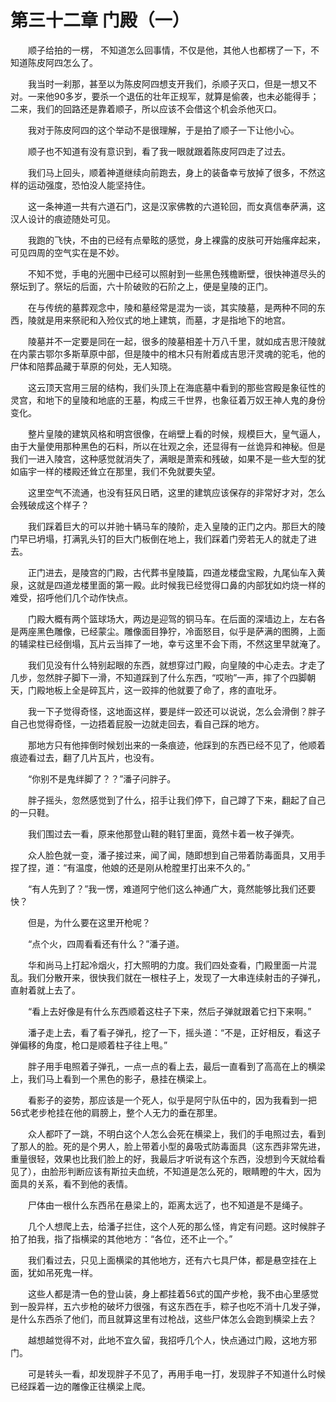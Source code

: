 # 第三十二章 门殿（一）


　　顺子给拍的一楞， 不知道怎么回事情，不仅是他，其他人也都楞了一下，不知道陈皮阿四怎么了。 

　　我当时一刹那，甚至以为陈皮阿四想支开我们，杀顺子灭口，但是一想又不对。一来他90多岁，要杀一个退伍的壮年正规军，就算是偷袭，也未必能得手；二来，我们的回路还是靠着顺子，所以应该不会借这个机会杀他灭口。 

　　我对于陈皮阿四的这个举动不是很理解，于是拍了顺子一下让他小心。 

　　顺子也不知道有没有意识到，看了我一眼就跟着陈皮阿四走了过去。 

　　我们马上回头，顺着神道继续向前跑去，身上的装备幸亏放掉了很多，不然这样的运动强度，恐怕没人能坚持住。 

　　这一条神道一共有六道石门，这是汉家佛教的六道轮回，而女真信奉萨满，这汉人设计的痕迹随处可见。 

　　我跑的飞快，不由的已经有点晕眩的感觉，身上裸露的皮肤可开始瘙痒起来，可见四周的空气实在是不妙。 

　　不知不觉，手电的光圈中已经可以照射到一些黑色残檐断壁，很快神道尽头的祭坛到了。祭坛的后面，六十阶破败的石阶之上，便是皇陵的正门。 

　　在与传统的墓葬观念中，陵和墓经常是混为一谈，其实陵墓，是两种不同的东西，陵就是用来祭祀和入殓仪式的地上建筑，而墓，才是指地下的地宫。 

　　陵墓并不一定要是同在一起，很多的陵墓相差十万八千里，就如成吉思汗陵就在内蒙古鄂尔多斯草原中部，但是陵中的棺木只有附着成吉思汗灵魂的驼毛，他的尸体和陪葬品藏于草原的何处，无人知晓。 

　　这云顶天宫用三层的结构，我们头顶上在海底墓中看到的那些宫殿是象征性的灵宫，和地下的皇陵和地底的王墓，构成三千世界，也象征着万奴王神人鬼的身份变化。 

　　整片皇陵的建筑风格和明宫很像，在峭壁上看的时候，规模巨大，皇气逼人，由于大量使用那种黑色的石料，所以在壮观之余，还显得有一丝诡异和神秘。但是我们一进入陵宫，这种感觉就消失了，满眼是萧索和残破，如果不是一些大型的犹如庙宇一样的楼殿还耸立在那里，我们不免就要失望。 

　　这里空气不流通，也没有狂风日晒，这里的建筑应该保存的非常好才对，怎么会残破成这个样子？ 

　　我们踩着巨大的可以并驰十辆马车的陵阶，走入皇陵的正门之内。那巨大的陵门早已坍塌，打满乳头钉的巨大门板倒在地上，我们踩着门旁若无人的就走了进去。 

　　正门进去，是陵宫的门殿，古代葬书皇陵篇，四道龙楼盘宝殿，九尾仙车入黄泉，这就是四道龙楼里面的第一殿。此时候我已经觉得口鼻的内部犹如灼烧一样的难受，招呼他们几个动作快点。 

　　门殿大概有两个篮球场大，两边是迎驾的铜马车。在后面的深墙边上，左右各是两座黑色雕像，已经蒙尘。雕像面目狰狞，冷面怒目，似乎是萨满的图腾，上面的辅梁柱已经倒塌，瓦片云当摔了一地，幸亏这里不会下雨，不然这里早就淹了。 

　　我们见没有什么特别起眼的东西，就想穿过门殿，向皇陵的中心走去。才走了几步，忽然胖子脚下一滑，不知道踩到了什么东西，“哎哟”一声，摔了个四脚朝天，门殿地板上全是碎瓦片，这一跤摔的他就要了命了，疼的直吡牙。 

　　我一下子觉得奇怪，这地面这样，要是绊一跤还可以说说，怎么会滑倒？胖子自己也觉得奇怪，一边捂着屁股一边就走回去，看自己踩的地方。 

　　那地方只有他摔倒时候划出来的一条痕迹，他踩到的东西已经不见了，他顺着痕迹看过去，翻了几片瓦片，也没有。 

　　“你别不是鬼绊脚了？？”潘子问胖子。 

　　胖子摇头，忽然感觉到了什么，招手让我们停下，自己蹲了下来，翻起了自己的一只鞋。 

　　我们围过去一看，原来他那登山鞋的鞋钉里面，竟然卡着一枚子弹壳。 

　　众人脸色就一变，潘子接过来，闻了闻，随即想到自己带着防毒面具，又用手捏了捏，道：“有温度，他娘的还是刚从枪膛里打出来不久的。” 

　　“有人先到了？”我一愣，难道阿宁他们这么神通广大，竟然能够比我们还要快？ 

　　但是，为什么要在这里开枪呢？ 

　　“点个火，四周看看还有什么？”潘子道。 

　　华和尚马上打起冷烟火，打大照明的力度。我们四处查看，门殿里面一片混乱。我们分散开来，很快我们就在一根柱子上，发现了一大串连续射击的子弹孔，直射着就上去了。 

　　“看上去好像是有什么东西顺着这柱子下来，然后子弹就跟着它扫下来啊。”  

　　潘子走上去，看了看子弹孔，挖了一下，摇头道：“不是，正好相反，看这子弹偏移的角度，枪口是顺着柱子往上甩。” 

　　胖子用手电照着子弹孔，一点一点的看上去，最后一直看到了高高在上的横梁上，我们马上看到一个黑色的影子，悬挂在横梁上。 

　　看影子的姿势，那应该是一个死人，似乎是阿宁队伍中的，因为我看到一把56式老步枪挂在他的肩膀上，整个人无力的垂在那里。 

　　众人都吓了一跳，不明白这个人怎么会死在横梁上，我们的手电照过去，看到了那人的脸。死的是个男人，脸上带着小型的鼻吸式防毒面具（这东西非常先进，重量很轻，效果也比我们脸上的好，我最后才听说有这个东西，没想到今天就给看见了），由脸形判断应该有斯拉夫血统，不知道是怎么死的，眼睛瞪的牛大，因为面具的关系，看不到他的表情。 

　　尸体由一根什么东西吊在悬梁上的，距离太远了，也不知道是不是绳子。 

　　几个人想爬上去，给潘子拦住，这个人死的那么怪，肯定有问题。这时候胖子拍了拍我，指了指横梁的其他地方：“各位，还不止一个。” 

　　我们看过去，只见上面横梁的其他地方，还有六七具尸体，都是悬空挂在上面，犹如吊死鬼一样。 

　　这些人都是清一色的登山装，身上都挂着56式的国产步枪，我不由心里感觉到一股异样，五六步枪的破坏力很强，有这东西在手，粽子也吃不消十几发子弹，是什么东西杀了他们，而且就算这里有过枪战，这些尸体怎么会跑到横梁上去？ 

　　越想越觉得不对，此地不宜久留，我招呼几个人，快点通过门殿，这地方邪门。 

　　可是转头一看，却发现胖子不见了，再用手电一打，发现胖子不知道什么时候已经踩着一边的雕像正往横梁上爬。


